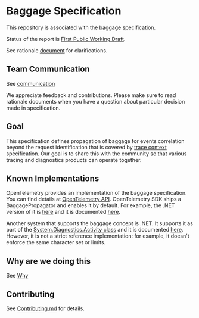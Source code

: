 # Baggage Specification

This repository is associated with the [baggage](https://w3c.github.io/baggage/) specification.

Status of the report is
[First Public Working Draft](https://www.w3.org/2017/Process-20170301/#first-wd).

See rationale
[document](baggage/HTTP_HEADER_FORMAT_RATIONALE.md) for
clarifications.

## Team Communication

See
[communication](https://github.com/w3c/distributed-tracing-wg#team-communication)

We appreciate feedback and contributions. Please make sure to read
rationale documents when you have a question about particular decision
made in specification.

## Goal

This specification defines propagation of baggage for events correlation
beyond the request identification that is covered by [trace
context](https://w3c.github.io/trace-context/) specification. Our goal
is to share this with the community so that various tracing and
diagnostics products can operate together.

## Known Implementations

OpenTelemetry provides an implementation of the baggage specification. You can find details at [OpenTelemetry API](https://github.com/open-telemetry/opentelemetry-specification/blob/main/specification/baggage/api.md). OpenTelemetry SDK ships a BaggagePropagator and enables it by default. For example, the .NET version of it is [here](https://github.com/open-telemetry/opentelemetry-dotnet/blob/5ddf9a486e755c53ab73debf87286a934fcbbb51/src/OpenTelemetry.Api/Context/Propagation/BaggagePropagator.cs) and it is documented [here](https://github.com/open-telemetry/opentelemetry-dotnet/blob/main/src/OpenTelemetry.Api/README.md#baggage-api).

Another system that supports the baggage concept is .NET. It supports it as part of the [System.Diagnostics.Activity class](https://github.com/dotnet/corefx/blob/master/src/System.Diagnostics.DiagnosticSource/src/System/Diagnostics/Activity.cs) and it is documented [here](https://docs.microsoft.com/en-us/dotnet/api/system.diagnostics.activity?view=net-5.0). However, it is not a strict reference implementation: for example, it doesn't enforce the same character set or limits.

## Why are we doing this

See
[Why](https://github.com/w3c/distributed-tracing-wg#why-are-we-doing-this)

## Contributing

See [Contributing.md](CONTRIBUTING.md) for details.
